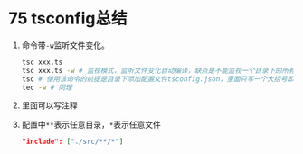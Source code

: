 # 75 tsconfig总结

1. 命令带`-w`监听文件变化。

   ```bash
   tsc xxx.ts
   tsc xxx.ts -w # 监视模式，监听文件变化自动编译，缺点是不能监视一个目录下的所有文件
   tsc # 使用该命令的前提是目录下添加配置文件tsconfig.json，里面只写一个大括号即可，可编译目录下所有ts文件
   tec -w # 同理
   ```

2. 里面可以写注释

3. 配置中`**`表示任意目录，`*`表示任意文件

   ```json
   "include": ["./src/**/*"]
   ```

   

